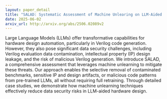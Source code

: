 ```yaml
---
layout: paper_detail
title: "SALAD: Systematic Assessment of Machine Unlearing on LLM-Aided Hardware Design"
date: 2025-06-02
arxiv_url: http://arxiv.org/abs/2506.02089v2
---
```


Large Language Models (LLMs) offer transformative capabilities for hardware design automation, particularly in Verilog code generation. However, they also pose significant data security challenges, including Verilog evaluation data contamination, intellectual property (IP) design leakage, and the risk of malicious Verilog generation. We introduce SALAD, a comprehensive assessment that leverages machine unlearning to mitigate these threats. Our approach enables the selective removal of contaminated benchmarks, sensitive IP and design artifacts, or malicious code patterns from pre-trained LLMs, all without requiring full retraining. Through detailed case studies, we demonstrate how machine unlearning techniques effectively reduce data security risks in LLM-aided hardware design.
